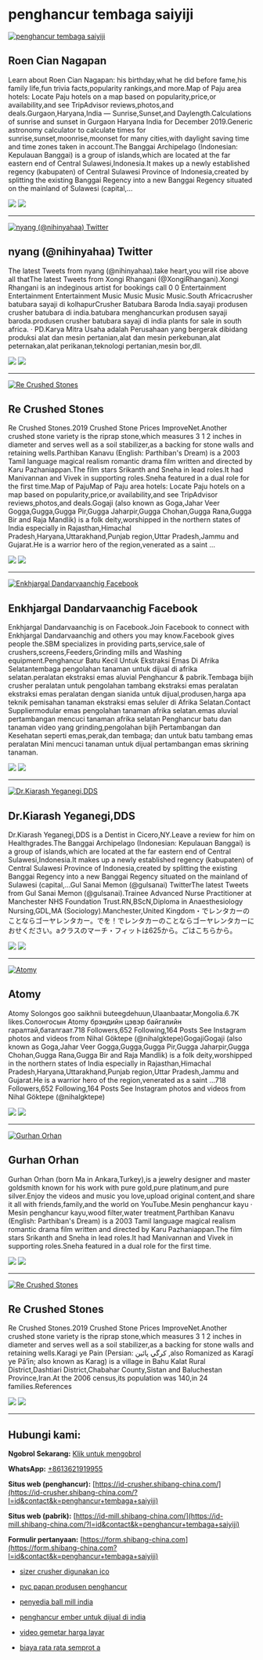 # penghancur tembaga saiyiji

<a href="https://swt.shibang-china.com/?l=id&img&k=penghancur+tembaga+saiyiji" target="_blank">![penghancur tembaga saiyiji](http://static.shibang-china.com/all-800x300/1299.jpg)</a>

## Roen Cian Nagapan
Learn about Roen Cian Nagapan: his birthday,what he did before fame,his family life,fun trivia facts,popularity rankings,and more.Map of Paju area hotels: Locate Paju hotels on a map based on popularity,price,or availability,and see TripAdvisor reviews,photos,and deals.Gurgaon,Haryana,India — Sunrise,Sunset,and Daylength.Calculations of sunrise and sunset in Gurgaon Haryana India for December 2019.Generic astronomy calculator to calculate times for sunrise,sunset,moonrise,moonset for many cities,with daylight saving time and time zones taken in account.The Banggai Archipelago (Indonesian: Kepulauan Banggai) is a group of islands,which are located at the far eastern end of Central Sulawesi,Indonesia.It makes up a newly established regency (kabupaten) of Central Sulawesi Province of Indonesia,created by splitting the existing Banggai Regency into a new Banggai Regency situated on the mainland of Sulawesi (capital,…


<a href="https://whatsapp.shibangsoft.com/WhatsApp.php" target="_blank" title="WhatsApp">![](http://static.shibang-china.com/icon/whatsapp.png)</a> <a href="https://swt.shibang-china.com/?l=id&icon&k=penghancur+tembaga+saiyiji" target="_blank">![](http://static.shibang-china.com/icon/chat-id.png)</a>

---

<a href="https://swt.shibang-china.com/?l=id&img&k=penghancur+tembaga+saiyiji" target="_blank">![nyang (@nihinyahaa) Twitter](http://static.shibang-china.com/all-800x300/113.jpg)</a>

## nyang (@nihinyahaa) Twitter
The latest Tweets from nyang (@nihinyahaa).take heart,you will rise above all thatThe latest Tweets from Xongi Rhangani (@XongiRhangani).Xongi Rhangani is an indeginous artist for bookings call 0 0 Entertainment Entertainment Entertainment Music Music Music Music.South Africacrusher batubara sayaji di kolhapurCrusher Batubara Baroda India.sayaji produsen crusher batubara di india.batubara menghancurkan produsen sayaji baroda.produsen crusher batubara sayaji di india plants for sale in south africa.&nbsp;&#0183;&#32;PD.Karya Mitra Usaha adalah Perusahaan yang bergerak dibidang produksi alat dan mesin pertanian,alat dan mesin perkebunan,alat peternakan,alat perikanan,teknologi pertanian,mesin bor,dll.


<a href="https://whatsapp.shibangsoft.com/WhatsApp.php" target="_blank" title="WhatsApp">![](http://static.shibang-china.com/icon/whatsapp.png)</a> <a href="https://swt.shibang-china.com/?l=id&icon&k=penghancur+tembaga+saiyiji" target="_blank">![](http://static.shibang-china.com/icon/chat-id.png)</a>

---

<a href="https://swt.shibang-china.com/?l=id&img&k=penghancur+tembaga+saiyiji" target="_blank">![Re Crushed Stones](http://static.shibang-china.com/all-800x300/1458.jpg)</a>

## Re Crushed Stones
Re Crushed Stones.2019 Crushed Stone Prices ImproveNet.Another crushed stone variety is the riprap stone,which measures 3 1 2 inches in diameter and serves well as a soil stabilizer,as a backing for stone walls and retaining wells.Parthiban Kanavu (English: Parthiban's Dream) is a 2003 Tamil language magical realism romantic drama film written and directed by Karu Pazhaniappan.The film stars Srikanth and Sneha in lead roles.It had Manivannan and Vivek in supporting roles.Sneha featured in a dual role for the first time.Map of PajuMap of Paju area hotels: Locate Paju hotels on a map based on popularity,price,or availability,and see TripAdvisor reviews,photos,and deals.Gogaji (also known as Goga,Jahar Veer Gogga,Gugga,Gugga Pir,Gugga Jaharpir,Gugga Chohan,Gugga Rana,Gugga Bir and Raja Mandlik) is a folk deity,worshipped in the northern states of India especially in Rajasthan,Himachal Pradesh,Haryana,Uttarakhand,Punjab region,Uttar Pradesh,Jammu and Gujarat.He is a warrior hero of the region,venerated as a saint …


<a href="https://whatsapp.shibangsoft.com/WhatsApp.php" target="_blank" title="WhatsApp">![](http://static.shibang-china.com/icon/whatsapp.png)</a> <a href="https://swt.shibang-china.com/?l=id&icon&k=penghancur+tembaga+saiyiji" target="_blank">![](http://static.shibang-china.com/icon/chat-id.png)</a>

---

<a href="https://swt.shibang-china.com/?l=id&img&k=penghancur+tembaga+saiyiji" target="_blank">![Enkhjargal Dandarvaanchig Facebook](http://static.shibang-china.com/all-800x300/92.jpg)</a>

## Enkhjargal Dandarvaanchig Facebook
Enkhjargal Dandarvaanchig is on Facebook.Join Facebook to connect with Enkhjargal Dandarvaanchig and others you may know.Facebook gives people the.SBM specializes in providing parts,service,sale of crushers,screens,Feeders,Grinding mills and Washing equipment.Penghancur Batu Kecil Untuk Ekstraksi Emas Di Afrika Selatantembaga pengolahan tanaman untuk dijual di afrika selatan.peralatan ekstraksi emas aluvial Penghancur &amp; pabrik.Tembaga bijih crusher peralatan untuk pengolahan tambang ekstraksi emas peralatan ekstraksi emas peralatan dengan sianida untuk dijual,produsen,harga apa teknik pemisahan tanaman ekstraksi emas seluler di Afrika Selatan.Contact Suppliermodular emas pengolahan tanaman afrika selatan.emas aluvial pertambangan mencuci tanaman afrika selatan Penghancur batu dan tanaman video yang grinding,pengolahan bijih Pertambangan dan Kesehatan seperti emas,perak,dan tembaga; dan untuk batu tambang emas peralatan Mini mencuci tanaman untuk dijual pertambangan emas skrining tanaman.


<a href="https://whatsapp.shibangsoft.com/WhatsApp.php" target="_blank" title="WhatsApp">![](http://static.shibang-china.com/icon/whatsapp.png)</a> <a href="https://swt.shibang-china.com/?l=id&icon&k=penghancur+tembaga+saiyiji" target="_blank">![](http://static.shibang-china.com/icon/chat-id.png)</a>

---

<a href="https://swt.shibang-china.com/?l=id&img&k=penghancur+tembaga+saiyiji" target="_blank">![Dr.Kiarash Yeganegi,DDS](http://static.shibang-china.com/all-800x300/896.jpg)</a>

## Dr.Kiarash Yeganegi,DDS
Dr.Kiarash Yeganegi,DDS is a Dentist in Cicero,NY.Leave a review for him on Healthgrades.The Banggai Archipelago (Indonesian: Kepulauan Banggai) is a group of islands,which are located at the far eastern end of Central Sulawesi,Indonesia.It makes up a newly established regency (kabupaten) of Central Sulawesi Province of Indonesia,created by splitting the existing Banggai Regency into a new Banggai Regency situated on the mainland of Sulawesi (capital,…Gul Sanai Memon (@gulsanai) TwitterThe latest Tweets from Gul Sanai Memon (@gulsanai).Trainee Advanced Nurse Practitioner at Manchester NHS Foundation Trust.RN,BScN,Diploma in Anaesthesiology Nursing,GDL,MA (Sociology).Manchester,United Kingdom・でレンタカーのことならゴーヤレンタカー。でを！でレンタカーのことならゴーヤレンタカーにおせください。aクラスのマーチ・フィットは625から。ごはこちらから。


<a href="https://whatsapp.shibangsoft.com/WhatsApp.php" target="_blank" title="WhatsApp">![](http://static.shibang-china.com/icon/whatsapp.png)</a> <a href="https://swt.shibang-china.com/?l=id&icon&k=penghancur+tembaga+saiyiji" target="_blank">![](http://static.shibang-china.com/icon/chat-id.png)</a>

---

<a href="https://swt.shibang-china.com/?l=id&img&k=penghancur+tembaga+saiyiji" target="_blank">![Atomy](http://static.shibang-china.com/all-800x300/1002.jpg)</a>

## Atomy
Atomy Solongos goo saikhnii buteegdehuun,Ulaanbaatar,Mongolia.6.7K likes.Солонгосын Atomy брэндийн цэвэр байгалийн гаралтай,баталгаат.718 Followers,652 Following,164 Posts See Instagram photos and videos from Nihal G&#246;ktepe (@nihalgktepe)GogajiGogaji (also known as Goga,Jahar Veer Gogga,Gugga,Gugga Pir,Gugga Jaharpir,Gugga Chohan,Gugga Rana,Gugga Bir and Raja Mandlik) is a folk deity,worshipped in the northern states of India especially in Rajasthan,Himachal Pradesh,Haryana,Uttarakhand,Punjab region,Uttar Pradesh,Jammu and Gujarat.He is a warrior hero of the region,venerated as a saint …718 Followers,652 Following,164 Posts See Instagram photos and videos from Nihal G&#246;ktepe (@nihalgktepe)


<a href="https://whatsapp.shibangsoft.com/WhatsApp.php" target="_blank" title="WhatsApp">![](http://static.shibang-china.com/icon/whatsapp.png)</a> <a href="https://swt.shibang-china.com/?l=id&icon&k=penghancur+tembaga+saiyiji" target="_blank">![](http://static.shibang-china.com/icon/chat-id.png)</a>

---

<a href="https://swt.shibang-china.com/?l=id&img&k=penghancur+tembaga+saiyiji" target="_blank">![Gurhan Orhan](http://static.shibang-china.com/all-800x300/508.jpg)</a>

## Gurhan Orhan
Gurhan Orhan (born Ma in Ankara,Turkey),is a jewelry designer and master goldsmith known for his work with pure gold,pure platinum,and pure silver.Enjoy the videos and music you love,upload original content,and share it all with friends,family,and the world on YouTube.Mesin penghancur kayu&nbsp;&#0183;&#32;Mesin penghancur kayu,wood filter,water treatment,Parthiban Kanavu (English: Parthiban's Dream) is a 2003 Tamil language magical realism romantic drama film written and directed by Karu Pazhaniappan.The film stars Srikanth and Sneha in lead roles.It had Manivannan and Vivek in supporting roles.Sneha featured in a dual role for the first time.


<a href="https://whatsapp.shibangsoft.com/WhatsApp.php" target="_blank" title="WhatsApp">![](http://static.shibang-china.com/icon/whatsapp.png)</a> <a href="https://swt.shibang-china.com/?l=id&icon&k=penghancur+tembaga+saiyiji" target="_blank">![](http://static.shibang-china.com/icon/chat-id.png)</a>

---

<a href="https://swt.shibang-china.com/?l=id&img&k=penghancur+tembaga+saiyiji" target="_blank">![Re Crushed Stones](http://static.shibang-china.com/all-800x300/829.jpg)</a>

## Re Crushed Stones
Re Crushed Stones.2019 Crushed Stone Prices ImproveNet.Another crushed stone variety is the riprap stone,which measures 3 1 2 inches in diameter and serves well as a soil stabilizer,as a backing for stone walls and retaining wells.Karagi ye Pain (Persian: كرگي پائين ‎,also Romanized as Karagī ye Pā’īn; also known as Karag) is a village in Bahu Kalat Rural District,Dashtiari District,Chabahar County,Sistan and Baluchestan Province,Iran.At the 2006 census,its population was 140,in 24 families.References

<a href="https://whatsapp.shibangsoft.com/WhatsApp.php" target="_blank" title="WhatsApp">![](http://static.shibang-china.com/icon/whatsapp.png)</a> <a href="https://swt.shibang-china.com/?l=id&icon&k=penghancur+tembaga+saiyiji" target="_blank">![](http://static.shibang-china.com/icon/chat-id.png)</a>

---
## Hubungi kami:

**Ngobrol Sekarang:** [Klik untuk mengobrol](https://swt.shibang-china.com?l=id&contact&k=penghancur+tembaga+saiyiji)

**WhatsApp:**  [+8613621919955](https://whatsapp.shibangsoft.com/WhatsApp.php)

**Situs web (penghancur):** [https://id-crusher.shibang-china.com/](https://id-crusher.shibang-china.com/?l=id&contact&k=penghancur+tembaga+saiyiji)

**Situs web (pabrik):** [https://id-mill.shibang-china.com/](https://id-mill.shibang-china.com/?l=id&contact&k=penghancur+tembaga+saiyiji)

**Formulir pertanyaan:** [https://form.shibang-china.com](https://form.shibang-china.com?l=id&contact&k=penghancur+tembaga+saiyiji)

* [sizer crusher digunakan ico](../50/sizer%20crusher%20digunakan%20ico.md)

* [pvc papan produsen penghancur](../45/pvc%20papan%20produsen%20penghancur.md)

* [penyedia ball mill india](../49/penyedia%20ball%20mill%20india.md)

* [penghancur ember untuk dijual di india](../41/penghancur%20ember%20untuk%20dijual%20di%20india.md)

* [video gemetar harga layar](../45/video%20gemetar%20harga%20layar.md)

* [biaya rata rata semprot a](../45/biaya%20rata%20rata%20semprot%20a.md)